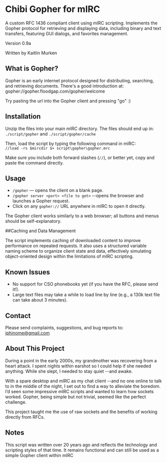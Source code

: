  # Chibi Gopher for mIRC

A custom RFC 1436 compliant client using mIRC scripting. Implements the Gopher protocol for retrieving and displaying data, including binary and text transfers, featuring GUI dialogs, and favorites management.

Version 0.9a

Written by Kaitlin Murken

## What is Gopher?

Gopher is an early internet protocol designed for distributing, searching, and retrieving documents. There's a good introduction at: gopher://gopher.floodgap.com/gopher/welcome 

Try pasting the url into the Gopher client and pressing "go" :)

## Installation

Unzip the files into your main mIRC directory. The files should end up in:  
`./script/gopher` and `./script/gopher/cache`

Then, load the script by typing the following command in mIRC:  
`//load -rs $mircdir $+ script\gopher\gopher.mrc`  

Make sure you include both forward slashes (`//`), or better yet, copy and paste the command directly.

## Usage

- `/gopher` — opens the client on a blank page.  
- `/gopher server <port> <file to get>` --opens the browser and launches a Gopher request.  
- Click on any `gopher://` URL anywhere in mIRC to open it directly.

The Gopher client works similarly to a web browser; all buttons and menus should be self-explanatory.

##Caching and Data Management

The script implements caching of downloaded content to improve performance on repeated requests. It also uses a structured variable naming scheme to organize client state and data, effectively simulating object-oriented design within the limitations of mIRC scripting.

## Known Issues

- No support for CSO phonebooks yet (if you have the RFC, please send it!).  
- Large text files may take a while to load line by line (e.g., a 130k text file can take about 3 minutes).

## Contact

Please send complaints, suggestions, and bug reports to:  
iphinome@gmail.com

## About This Project

During a point in the early 2000s, my grandmother was recovering from a heart attack. I spent nights within earshot so I could help if she needed anything. While she slept, I needed to stay quiet --and awake.

With a spare desktop and mIRC as my chat client --and no one online to talk to in the middle of the night, I set out to find a way to alleviate the boredom. I’d seen some impressive mIRC scripts and wanted to learn how sockets worked. Gopher, being simple but not trivial, seemed like the perfect challenge.

This project taught me the use of raw sockets and the benefits of working directly from RFCs.

## Notes

This script was written over 20 years ago and reflects the technology and scripting styles of that time. It remains functional and can still be used as a simple Gopher client within mIRC
